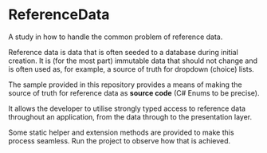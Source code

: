 # ReferenceData
A study in how to handle the common problem of reference data.

Reference data is data that is often seeded to a database during initial creation. It is (for the most part) immutable data that should not change and is often used as, for example, a source of truth for dropdown (choice) lists.

The sample provided in this repository provides a means of making the source of truth for reference data as **source code** (C# Enums to be precise).

It allows the developer to utilise strongly typed access to reference data throughout an application, from the data through to the presentation layer.

Some static helper and extension methods are provided to make this process seamless. Run the project to observe how that is achieved.
